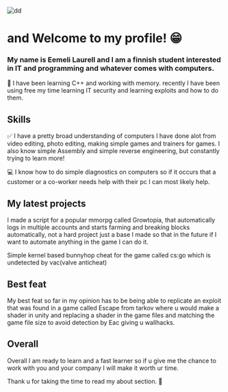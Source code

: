 ![dd](https://user-images.githubusercontent.com/113902787/191013493-a04389d7-95b5-4990-a847-ad2a9320ec4c.png)
# and Welcome to my profile! 😁


### My name is Eemeli Laurell and I am a finnish student interested in IT and programming and whatever comes with computers.

📖 I have been learning C++ and working with memory.
  recently I have been using free my time learning IT security and learning exploits and how to do them.

## Skills
 ✅ I have a pretty broad understanding of computers I have done alot from video editing, photo editing, making simple games and trainers for games. I also know simple Assembly and simple reverse engineering, but constantly trying to learn more!

💻 I know how to do simple diagnostics on computers so if it occurs that a customer or a co-worker needs help with   their pc I can most likely help.

## My latest projects

I made a script for a popular mmorpg called Growtopia, that automatically logs in multiple accounts and starts farming and breaking blocks automatically, not a hard project just a base I made so that in the future if I want to automate anything in the game I can do it.

Simple kernel based bunnyhop cheat for the game called cs:go which is undetected by vac(valve anticheat)

## Best feat
My best feat so far in my opinion has to be being able to replicate an exploit that was found in a game called Escape from tarkov where u would make a shader in unity and replacing a shader in the game files and matching the game file size to avoid detection by Eac giving u wallhacks.

## Overall
Overall I am ready to learn and a fast learner so if u give me the chance to work with you and your company I will make it worth ur time.

Thank u for taking the time to read my about section. 💜


